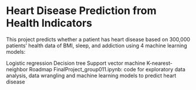 # Heart Disease Prediction from Health Indicators
This project predicts whether a patient has heart disease based on 300,000 patients’ health data of BMI, sleep, and addiction using 4 machine learning models:

Logistic regression
Decision tree
Support vector machine
K-nearest-neighbor
Roadmap
FinalProject_group011.ipynb: code for exploratory data analysis, data wrangling and machine learning models to predict heart disease
